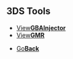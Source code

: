 ## 3DS Tools

<twobutton>
<ul>
  <li><a href="./basicgbainjector/">View<strong>GBAInjector</strong></a></li>
  <li><a href="./GBAMusRiper/">View<strong>GMR</strong></a></li>
  </ul>
  
 </twobutton>


<onebutton>
<ul>
            <li><a href="../">Go<strong>Back</strong></a></li>
          </ul>
</onebutton>
